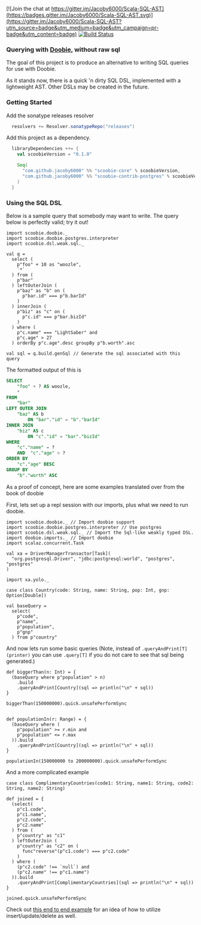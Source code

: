 [![Join the chat at https://gitter.im/Jacoby6000/Scala-SQL-AST](https://badges.gitter.im/Jacoby6000/Scala-SQL-AST.svg)](https://gitter.im/Jacoby6000/Scala-SQL-AST?utm_source=badge&utm_medium=badge&utm_campaign=pr-badge&utm_content=badge) [![Build Status](https://travis-ci.org/Jacoby6000/scoobie.svg?branch=master)](https://travis-ci.org/Jacoby6000/scoobie)

### Querying with [Doobie](https://github.com/tpolecat/doobie), without raw sql

The goal of this project is to produce an alternative to writing SQL queries for use with Doobie.

As it stands now, there is a quick 'n dirty SQL DSL, implemented with a lightweight AST. Other DSLs may be created in the future.

### Getting Started

Add the sonatype releases resolver
```scala
  resolvers += Resolver.sonatypeRepo("releases")
```

Add this project as a dependency.
```scala
  libraryDependencies ++= {
    val scoobieVersion = "0.1.0"

    Seq(
      "com.github.jacoby6000" %% "scoobie-core" % scoobieVersion,
      "com.github.jacoby6000" %% "scoobie-contrib-postgres" % scoobieVersion
    )
  }
```

### Using the SQL DSL

Below is a sample query that somebody may want to write. The query below is perfectly valid; try it out!

```tut
import scoobie.doobie._
import scoobie.doobie.postgres.interpreter
import scoobie.dsl.weak.sql._

val q =
  select (
    p"foo" + 10 as "woozle",
    `*`
  ) from ( 
    p"bar" 
  ) leftOuterJoin (
    p"baz" as "b" on (
      p"bar.id" === p"b.barId"
    )
  ) innerJoin (
    p"biz" as "c" on (
      p"c.id" === p"bar.bizId"
    ) 
  ) where (
    p"c.name" === "LightSaber" and
    p"c.age" > 27
  ) orderBy p"c.age".desc groupBy p"b.worth".asc

val sql = q.build.genSql // Generate the sql associated with this query
```

The formatted output of this is

```sql
SELECT
    "foo" + ? AS woozle,
    * 
FROM
    "bar" 
LEFT OUTER JOIN
    "baz" AS b 
        ON "bar"."id" = "b"."barId" 
INNER JOIN
    "biz" AS c 
        ON "c"."id" = "bar"."bizId" 
WHERE
    "c"."name" = ?
    AND  "c"."age" > ? 
ORDER BY
    "c"."age" DESC 
GROUP BY
    "b"."worth" ASC
```

As a proof of concept, here are some examples translated over from the book of doobie

First, lets set up a repl session with our imports, plus what we need to run doobie.

```tut:silent
import scoobie.doobie._ // Import doobie support
import scoobie.doobie.postgres.interpreter // Use postgres
import scoobie.dsl.weak.sql._ // Import the Sql-like weakly typed DSL.
import doobie.imports._ // Import doobie
import scalaz.concurrent.Task 

val xa = DriverManagerTransactor[Task](
  "org.postgresql.Driver", "jdbc:postgresql:world", "postgres", "postgres"
)

import xa.yolo._

case class Country(code: String, name: String, pop: Int, gnp: Option[Double])

val baseQuery =
  select(
    p"code",
    p"name",
    p"population",
    p"gnp"
  ) from p"country"
```

And now lets run some basic queries (Note, instead of `.queryAndPrint[T](printer)` you can use `.query[T]` if you do not care to see that sql being generated.) 

```tut
def biggerThan(n: Int) = {
  (baseQuery where p"population" > n)
    .build
    .queryAndPrint[Country](sql => println("\n" + sql))
}

biggerThan(150000000).quick.unsafePerformSync


def populationIn(r: Range) = {
  (baseQuery where (
    p"population" >= r.min and
    p"population" <= r.max
  )).build
    .queryAndPrint[Country](sql => println("\n" + sql))
} 

populationIn(150000000 to 200000000).quick.unsafePerformSync
```

And a more complicated example

```tut
case class ComplimentaryCountries(code1: String, name1: String, code2: String, name2: String)

def joined = {
  (select(
    p"c1.code",
    p"c1.name",
    p"c2.code",
    p"c2.name"
  ) from (
    p"country" as "c1"
  ) leftOuterJoin (
    p"country" as "c2" on (
      func"reverse"(p"c1.code") === p"c2.code"
    )
  ) where (
    (p"c2.code" !== `null`) and
    (p"c2.name" !== p"c1.name")
  )).build
    .queryAndPrint[ComplimentaryCountries](sql => println("\n" + sql))
}

joined.quick.unsafePerformSync
```

Check out [this end to end example](https://github.com/Jacoby6000/scoobie/blob/master/core/src/test/scala/com/github/jacoby6000/scoobie/dsl/weak/SqlDSLSimpleSelectTest.scala#L71) for an idea of how to utilize insert/update/delete as well.